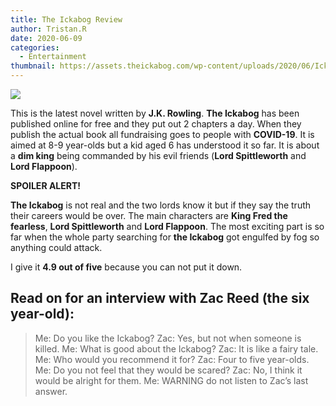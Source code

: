 ```yaml
---
title: The Ickabog Review
author: Tristan.R
date: 2020-06-09
categories:
  - Entertainment
thumbnail: https://assets.theickabog.com/wp-content/uploads/2020/06/Ickabog_RUS-CHI_878x586_hero2.jpg
---
```


![](https://assets.theickabog.com/wp-content/uploads/2020/06/Ickabog_RUS-CHI_878x586_hero2.jpg)

This is the latest novel written by **J.K. Rowling**. **The Ickabog** has been published online for free and they put out 2 chapters a day. When they publish the actual book all fundraising goes to people with **COVID-19**. It is aimed at 8-9 year-olds but a kid aged 6 has understood it so far. It is about a **dim king** being commanded by his evil friends (**Lord Spittleworth** and **Lord Flappoon**). 

**SPOILER ALERT!** 

**The Ickabog** is not real and the two lords know it but if they say the truth their careers would be over. The main characters are **King Fred the fearless**, **Lord Spittleworth** and **Lord Flappoon**. The most exciting part is so far when the whole party searching for **the Ickabog** got engulfed by fog so anything could attack. 

I give it **4.9 out of five** because you can not put it down.

## Read on for an interview with Zac Reed (the six year-old):

>Me: Do you like the Ickabog?
Zac: Yes, but not when someone is killed.
Me: What is good about the Ickabog? 
Zac: It is like a fairy tale.
Me: Who would you recommend it for?
Zac: Four to five year-olds.
Me: Do you not feel that they would be scared?
Zac: No, I think it would be alright for them.
Me: WARNING do not listen to Zac’s last answer.


